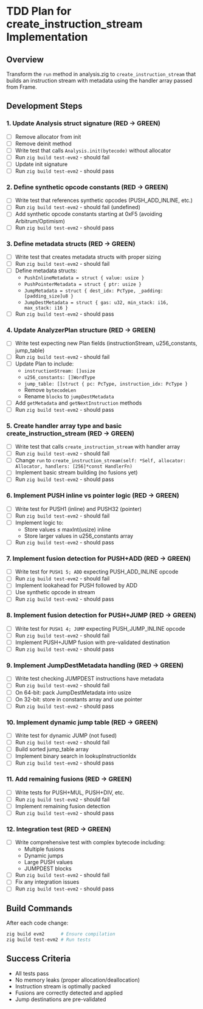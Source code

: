 # TDD Plan for create_instruction_stream Implementation

## Overview
Transform the `run` method in analysis.zig to `create_instruction_stream` that builds an instruction stream with metadata using the handler array passed from Frame.

## Development Steps

### 1. Update Analysis struct signature (RED → GREEN)
- [ ] Remove allocator from init
- [ ] Remove deinit method
- [ ] Write test that calls `Analysis.init(bytecode)` without allocator
- [ ] Run `zig build test-evm2` - should fail
- [ ] Update init signature
- [ ] Run `zig build test-evm2` - should pass

### 2. Define synthetic opcode constants (RED → GREEN)
- [ ] Write test that references synthetic opcodes (PUSH_ADD_INLINE, etc.)
- [ ] Run `zig build test-evm2` - should fail (undefined)
- [ ] Add synthetic opcode constants starting at 0xF5 (avoiding Arbitrum/Optimism)
- [ ] Run `zig build test-evm2` - should pass

### 3. Define metadata structs (RED → GREEN)
- [ ] Write test that creates metadata structs with proper sizing
- [ ] Run `zig build test-evm2` - should fail
- [ ] Define metadata structs:
  - `PushInlineMetadata = struct { value: usize }`
  - `PushPointerMetadata = struct { ptr: usize }`
  - `JumpMetadata = struct { dest_idx: PcType, _padding: [padding_size]u8 }`
  - `JumpDestMetadata = struct { gas: u32, min_stack: i16, max_stack: i16 }`
- [ ] Run `zig build test-evm2` - should pass

### 4. Update AnalyzerPlan structure (RED → GREEN)
- [ ] Write test expecting new Plan fields (instructionStream, u256_constants, jump_table)
- [ ] Run `zig build test-evm2` - should fail
- [ ] Update Plan to include:
  - `instructionStream: []usize`
  - `u256_constants: []WordType`
  - `jump_table: []struct { pc: PcType, instruction_idx: PcType }`
  - Remove `bytecodeLen`
  - Rename `blocks` to `jumpDestMetadata`
- [ ] Add `getMetadata` and `getNextInstruction` methods
- [ ] Run `zig build test-evm2` - should pass

### 5. Create handler array type and basic create_instruction_stream (RED → GREEN)
- [ ] Write test that calls `create_instruction_stream` with handler array
- [ ] Run `zig build test-evm2` - should fail
- [ ] Change `run` to `create_instruction_stream(self: *Self, allocator: Allocator, handlers: [256]*const HandlerFn)`
- [ ] Implement basic stream building (no fusions yet)
- [ ] Run `zig build test-evm2` - should pass

### 6. Implement PUSH inline vs pointer logic (RED → GREEN)
- [ ] Write test for PUSH1 (inline) and PUSH32 (pointer)
- [ ] Run `zig build test-evm2` - should fail
- [ ] Implement logic to:
  - Store values ≤ maxInt(usize) inline
  - Store larger values in u256_constants array
- [ ] Run `zig build test-evm2` - should pass

### 7. Implement fusion detection for PUSH+ADD (RED → GREEN)
- [ ] Write test for `PUSH1 5; ADD` expecting PUSH_ADD_INLINE opcode
- [ ] Run `zig build test-evm2` - should fail
- [ ] Implement lookahead for PUSH followed by ADD
- [ ] Use synthetic opcode in stream
- [ ] Run `zig build test-evm2` - should pass

### 8. Implement fusion detection for PUSH+JUMP (RED → GREEN)
- [ ] Write test for `PUSH1 4; JUMP` expecting PUSH_JUMP_INLINE opcode
- [ ] Run `zig build test-evm2` - should fail
- [ ] Implement PUSH+JUMP fusion with pre-validated destination
- [ ] Run `zig build test-evm2` - should pass

### 9. Implement JumpDestMetadata handling (RED → GREEN)
- [ ] Write test checking JUMPDEST instructions have metadata
- [ ] Run `zig build test-evm2` - should fail
- [ ] On 64-bit: pack JumpDestMetadata into usize
- [ ] On 32-bit: store in constants array and use pointer
- [ ] Run `zig build test-evm2` - should pass

### 10. Implement dynamic jump table (RED → GREEN)
- [ ] Write test for dynamic JUMP (not fused)
- [ ] Run `zig build test-evm2` - should fail
- [ ] Build sorted jump_table array
- [ ] Implement binary search in lookupInstructionIdx
- [ ] Run `zig build test-evm2` - should pass

### 11. Add remaining fusions (RED → GREEN)
- [ ] Write tests for PUSH+MUL, PUSH+DIV, etc.
- [ ] Run `zig build test-evm2` - should fail
- [ ] Implement remaining fusion detection
- [ ] Run `zig build test-evm2` - should pass

### 12. Integration test (RED → GREEN)
- [ ] Write comprehensive test with complex bytecode including:
  - Multiple fusions
  - Dynamic jumps
  - Large PUSH values
  - JUMPDEST blocks
- [ ] Run `zig build test-evm2` - should fail
- [ ] Fix any integration issues
- [ ] Run `zig build test-evm2` - should pass

## Build Commands
After each code change:
```bash
zig build evm2      # Ensure compilation
zig build test-evm2 # Run tests
```

## Success Criteria
- All tests pass
- No memory leaks (proper allocation/deallocation)
- Instruction stream is optimally packed
- Fusions are correctly detected and applied
- Jump destinations are pre-validated